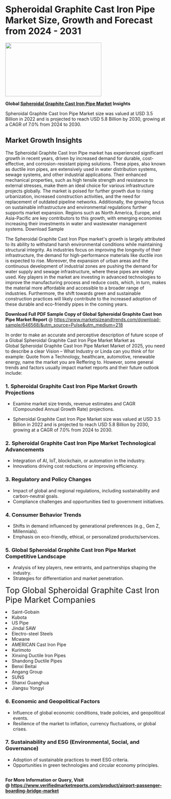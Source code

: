<H1>Spheroidal Graphite Cast Iron Pipe Market Size, Growth and Forecast from 2024 - 2031</H1><img class="aligncenter size-medium wp-image-584254" src="https://thirdeyenews.in/wp-content/uploads/2024/09/Global-Market-Research-300x168.jpeg" alt="" width="300" height="168" /><p><strong>Global&nbsp;<a href="https://www.marketsizeandtrends.com/download-sample/646568/&amp;utm_source=Pulse&amp;utm_medium=218">Spheroidal Graphite Cast Iron Pipe Market</a> Insights</strong></p><p>Spheroidal Graphite Cast Iron Pipe Market size was valued at USD 3.5 Billion in 2022 and is projected to reach USD 5.8 Billion by 2030, growing at a CAGR of 7.0% from 2024 to 2030.</p><p><h2>Market Growth Insights</h2> <p>The Spheroidal Graphite Cast Iron Pipe market has experienced significant growth in recent years, driven by increased demand for durable, cost-effective, and corrosion-resistant piping solutions. These pipes, also known as ductile iron pipes, are extensively used in water distribution systems, sewage systems, and other industrial applications. Their enhanced mechanical properties, such as high tensile strength and resistance to external stresses, make them an ideal choice for various infrastructure projects globally. The market is poised for further growth due to rising urbanization, increased construction activities, and the need for replacement of outdated pipeline networks. Additionally, the growing focus on sustainable infrastructure and environmental regulations further supports market expansion. Regions such as North America, Europe, and Asia-Pacific are key contributors to this growth, with emerging economies increasing their investments in water and wastewater management systems. Download Sample</p> <p>The Spheroidal Graphite Cast Iron Pipe market's growth is largely attributed to its ability to withstand harsh environmental conditions while maintaining structural integrity. As industries focus on improving the longevity of their infrastructure, the demand for high-performance materials like ductile iron is expected to rise. Moreover, the expansion of urban areas and the continuous development of industrial zones are pushing the demand for water supply and sewage infrastructure, where these pipes are widely used. Key players in the market are investing in advanced technologies to improve the manufacturing process and reduce costs, which, in turn, makes the material more affordable and accessible to a broader range of industries. Furthermore, the shift towards green and sustainable construction practices will likely contribute to the increased adoption of these durable and eco-friendly pipes in the coming years. </p><p><span class=""><strong>Download Full PDF Sample Copy of Global Spheroidal Graphite Cast Iron Pipe Market Report</strong> @ <a href="https://www.marketsizeandtrends.com/download-sample/646568/&amp;utm_source=Pulse&amp;utm_medium=218" target="_blank">https://www.marketsizeandtrends.com/download-sample/646568/&amp;utm_source=Pulse&amp;utm_medium=218</a></span></p><p>In order to make an accurate and perceptive description of future scope of a Global&nbsp;Spheroidal Graphite Cast Iron Pipe Market Market as Global&nbsp;Spheroidal Graphite Cast Iron Pipe Market Market of 2025, you need to describe a clear Vision &ndash; What Industry or Linda can you think of for example: Quote from a Technology, healthcare, automotive, renewable energy, name the market you are Reffering to. However, some general trends and factors usually impact market reports and their future outlook include:</p><h3>1.&nbsp;<strong>Spheroidal Graphite Cast Iron Pipe Market Growth Projections</strong></h3><ul><li>Examine market size trends, revenue estimates and CAGR (Compounded Annual Growth Rate) projections.</li><li><p>Spheroidal Graphite Cast Iron Pipe Market size was valued at USD 3.5 Billion in 2022 and is projected to reach USD 5.8 Billion by 2030, growing at a CAGR of 7.0% from 2024 to 2030.</p></li></ul><h3>2.&nbsp;<strong>Spheroidal Graphite Cast Iron Pipe Market Technological Advancements</strong></h3><ul><li>Integration of AI, IoT, blockchain, or automation in the industry.</li><li>Innovations driving cost reductions or improving efficiency.</li></ul><h3>3.&nbsp;<strong>Regulatory and Policy Changes</strong></h3><ul><li>Impact of global and regional regulations, including sustainability and carbon-neutral goals.</li><li>Compliance challenges and opportunities tied to government initiatives.</li></ul><h3>4.&nbsp;<strong>Consumer Behavior Trends</strong></h3><ul><li>Shifts in demand influenced by generational preferences (e.g., Gen Z, Millennials).</li><li>Emphasis on eco-friendly, ethical, or personalized products/services.</li></ul><h3>5.&nbsp;<strong>Global Spheroidal Graphite Cast Iron Pipe Market Competitive Landscape</strong></h3><ul><li>Analysis of key players, new entrants, and partnerships shaping the industry.</li><li>Strategies for differentiation and market penetration.</li></ul><p data-pm-slice="1 1 []"><span style="color: inherit; font-family: inherit; font-size: 25px;">Top Global Spheroidal Graphite Cast Iron Pipe Market Companies</span></p><div class="" data-test-id=""><p><li>Saint-Gobain</li><li> Kubota</li><li> US Pipe</li><li> Jindal SAW</li><li> Electro-steel Steels</li><li> Mcwane</li><li> AMERICAN Cast Iron Pipe</li><li> Kurimoto</li><li> Xinxing Ductile Iron Pipes</li><li> Shandong Ductile Pipes</li><li> Benxi Beitai</li><li> Angang Group</li><li> SUNS</li><li> Shanxi Guanghua</li><li> Jiangsu Yongyi</li></p></div><h3>6.&nbsp;<strong>Economic and Geopolitical Factors</strong></h3><ul><li>Influence of global economic conditions, trade policies, and geopolitical events.</li><li>Resilience of the market to inflation, currency fluctuations, or global crises.</li></ul><h3>7.&nbsp;<strong>Sustainability and ESG (Environmental, Social, and Governance)</strong></h3><ul><li>Adoption of sustainable practices to meet ESG criteria.</li><li>Opportunities in green technologies and circular economy principles.</li></ul><h2><strong style="font-size: 14px;">For More Information or Query, Visit @&nbsp;</strong><a style="background-color: #ffffff; font-size: 14px;" href="https://www.marketsizeandtrends.com/report/spheroidal-graphite-cast-iron-pipe-market/" target="_blank">https://www.verifiedmarketreports.com/product/airport-passenger-boarding-bridge-market</a></h2>
